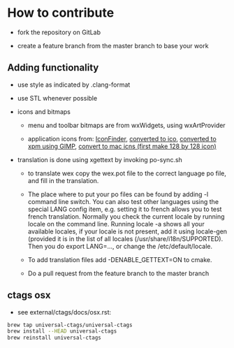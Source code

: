 # How to contribute

- fork the repository on GitLab

- create a feature branch from the master branch to base your work

## Adding functionality

- use style as indicated by .clang-format

- use STL whenever possible

- icons and bitmaps
  - menu and toolbar bitmaps are from wxWidgets, using wxArtProvider

  - application icons from:
  [IconFinder](https://www.iconfinder.com/icons/1495216/article_circle_edit_paper_pencil_icon#size=128),
  [converted to ico](http://www.convertico.com/),
  [converted to xpm using GIMP](http://www.gimp.org/),
  [convert to mac icns (first make 128 by 128 icon)](http://iconverticons.com/)

- translation is done using xgettext by invoking po-sync.sh
  - to translate wex copy the wex.pot file to the correct language po
    file, and fill in the translation.

  - The place where to put your po files can be found by adding -l command line switch.
    You can also test other languages using the special LANG config item,
    e.g. setting it to french allows you to test french translation.
    Normally you check the current locale by running locale on the
    command line. Running locale -a shows all your available locales, if your
    locale is not present, add it using locale-gen (provided it is in
    the list of all locales (/usr/share/i18n/SUPPORTED).
    Then you do export LANG=..., or change the /etc/default/locale.

  - To add translation files add -DENABLE_GETTEXT=ON to cmake.

  - Do a pull request from the feature branch to the master branch

## ctags osx
- see external/ctags/docs/osx.rst:

```bash
brew tap universal-ctags/universal-ctags
brew install --HEAD universal-ctags
brew reinstall universal-ctags
```
